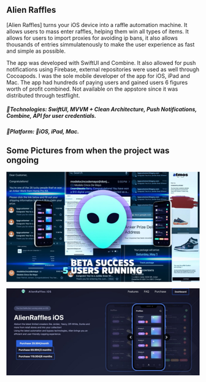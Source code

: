 
## Alien Raffles
[Alien Raffles] turns your iOS device into a raffle automation machine. It allows users to mass enter raffles, helping them win all types of items. It allows for users to import proxies for avoiding ip bans, it also allows thousands of entries simmulatenously to make the user experience as fast and simple as possible.

The app was developed with SwiftUI and Combine. It also allowed for push notifications using Firebase, external repositories were used as well through Cocoapods.
I was the sole mobile developer of the app for iOS, iPad and Mac.
The app had hundreds of paying users and gained users 6 figures worth of profit combined.
Not available on the appstore since it was distributed through testflight.


##### 🔨Technologies: SwiftUI, MVVM + Clean Architecture, Push Notifications, Combine, API for user credentials.
##### 🚀Platform: 📱iOS, iPad, Mac.

## Some Pictures from when the project was ongoing

![Success Collage](successalien.jpeg)

![Screenshot of Website(it's now defunct)](sitepic.jpeg)


